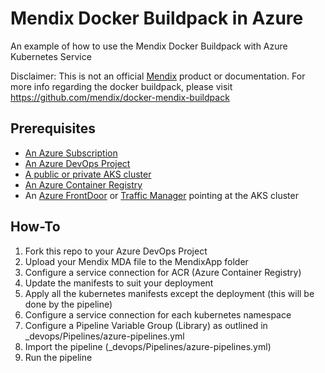 # Mendix Docker Buildpack in Azure
An example of how to use the Mendix Docker Buildpack with Azure Kubernetes Service

Disclaimer: This is not an official [Mendix](https://www.mendix.com/) product or documentation.
For more info regarding the docker buildpack, please visit https://github.com/mendix/docker-mendix-buildpack

## Prerequisites

* [An Azure Subscription](https://azure.microsoft.com/en-gb/free/)
* [An Azure DevOps Project](https://dev.azure.com)
* [A public or private AKS cluster](https://docs.microsoft.com/en-us/azure/aks/intro-kubernetes)
* [An Azure Container Registry](https://docs.microsoft.com/en-us/azure/container-registry/container-registry-intro)
* An [Azure FrontDoor](https://docs.microsoft.com/en-us/azure/frontdoor/front-door-overview) or [Traffic Manager](https://docs.microsoft.com/en-us/azure/traffic-manager/traffic-manager-overview) pointing at the AKS cluster

## How-To

1. Fork this repo to your Azure DevOps Project
2. Upload your Mendix MDA file to the MendixApp folder
3. Configure a service connection for ACR (Azure Container Registry)
4. Update the manifests to suit your deployment
5. Apply all the kubernetes manifests except the deployment (this will be done by the pipeline)
6. Configure a service connection for each kubernetes namespace
7. Configure a Pipeline Variable Group (Library) as outlined in _devops/Pipelines/azure-pipelines.yml
8. Import the pipeline (_devops/Pipelines/azure-pipelines.yml) 
9. Run the pipeline
